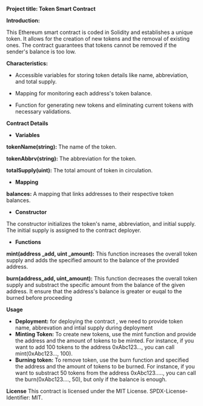 **Project title: Token Smart Contract**

**Introduction:**

This Ethereum smart contract is coded in Solidity and  establishes a unique token. It allows for the creation of new tokens and the removal of existing ones. The contract guarantees that tokens cannot be removed if the sender's balance is too low.

**Characteristics:**

- Accessible variables for storing token details like name, abbreviation, and total supply.

- Mapping for monitoring each address's token balance.

- Function for generating new tokens and eliminating current tokens with necessary validations.

**Contract Details**


- **Variables**

**tokenName(string):** The name of the token.

**tokenAbbrv(string):** The abbreviation for the token.

**totalSupply(uint):** The total amount of token in circulation.

- **Mapping**

**balances:** A mapping that links addresses to their respective token balances.

- **Constructor**

The constructor initializes the token's name, abbreviation, and initial supply. The initial supply is assigned to the contract deployer.

- **Functions**
  
**mint(address _add, uint _amount):** This function increases the overall token supply and adds the specified amount to the balance of the provided address.

**burn(address_add, uint_amount):** This function decreases the overall token supply and substract the specific amount from the balance of the given address. It ensure that the address's balance is greater or euqal to the burned before proceeding

**Usage**
- **Deployment:** for deploying the contract , we need to provide token name, abbrevation and intial supply during deployment
- **Minting Token:** To create new tokens, use the mint function and provide the address and the amount of tokens to be minted. For instance, if you want to add 100 tokens to the address 0xAbc123..., you can call mint(0xAbc123..., 100).
- **Burning token:** To remove token, use the burn function and specified the address and the amount of tokens to be burned. For instance, if you want to substract 50 tokens from the address 0xAbc123....., you can call the burn(0xAbc123...., 50), but only if the balance is enough.

**License**
This contract is licensed under the MIT License. SPDX-License-Identifier: MIT.


